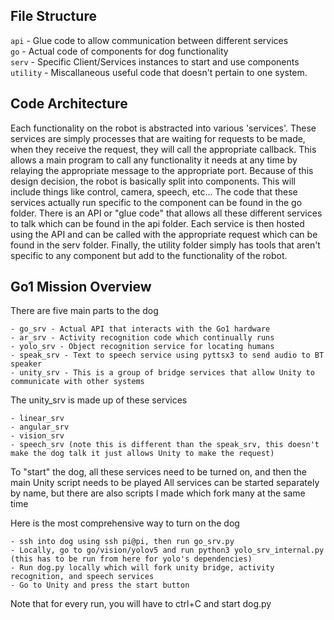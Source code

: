 ## File Structure

`api` - Glue code to allow communication between different services  
`go` - Actual code of components for dog functionality  
`serv` - Specific Client/Services instances to start and use components  
`utility` - Miscallaneous useful code that doesn't pertain to one system.  

## Code Architecture
Each functionality on the robot is abstracted into various 'services'. These services are simply processes that are waiting for requests to be made, when they receive the request, they will call the appropriate callback. This allows a main program to call any functionality it needs at any time by relaying the appropriate message to the appropriate port. Because of this design decision, the robot is basically split into components. This will include things like control, camera, speech, etc... The code that these services actually run specific to the component can be found in the go folder. There is an API or "glue code" that allows all these different services to talk which can be found in the api folder. Each service is then hosted using the API and can be called with the appropriate request which can be found in the serv folder. Finally, the utility folder simply has tools that aren't specific to any component but add to the functionality of the robot. 

## Go1 Mission Overview
There are five main parts to the dog

    - go_srv - Actual API that interacts with the Go1 hardware
    - ar_srv - Activity recognition code which continually runs
    - yolo_srv - Object recognition service for locating humans
    - speak_srv - Text to speech service using pyttsx3 to send audio to BT speaker
    - unity_srv - This is a group of bridge services that allow Unity to communicate with other systems

The unity_srv is made up of these services

    - linear_srv
    - angular_srv
    - vision_srv
    - speech_srv (note this is different than the speak_srv, this doesn't make the dog talk it just allows Unity to make the request)

To "start" the dog, all these services need to be turned on, and then the main Unity script needs to be played
All services can be started separately by name, but there are also scripts I made which fork many at the same time

Here is the most comprehensive way to turn on the dog 

    - ssh into dog using ssh pi@pi, then run go_srv.py
    - Locally, go to go/vision/yolov5 and run python3 yolo_srv_internal.py (this has to be run from here for yolo's dependencies)
    - Run dog.py locally which will fork unity bridge, activity recognition, and speech services
    - Go to Unity and press the start button

Note that for every run, you will have to ctrl+C and start dog.py